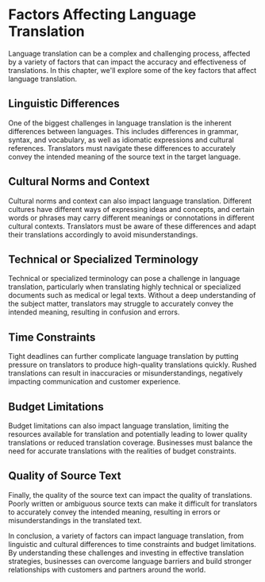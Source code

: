 Factors Affecting Language Translation
=====================================================================================

Language translation can be a complex and challenging process, affected by a variety of factors that can impact the accuracy and effectiveness of translations. In this chapter, we'll explore some of the key factors that affect language translation.

Linguistic Differences
----------------------

One of the biggest challenges in language translation is the inherent differences between languages. This includes differences in grammar, syntax, and vocabulary, as well as idiomatic expressions and cultural references. Translators must navigate these differences to accurately convey the intended meaning of the source text in the target language.

Cultural Norms and Context
--------------------------

Cultural norms and context can also impact language translation. Different cultures have different ways of expressing ideas and concepts, and certain words or phrases may carry different meanings or connotations in different cultural contexts. Translators must be aware of these differences and adapt their translations accordingly to avoid misunderstandings.

Technical or Specialized Terminology
------------------------------------

Technical or specialized terminology can pose a challenge in language translation, particularly when translating highly technical or specialized documents such as medical or legal texts. Without a deep understanding of the subject matter, translators may struggle to accurately convey the intended meaning, resulting in confusion and errors.

Time Constraints
----------------

Tight deadlines can further complicate language translation by putting pressure on translators to produce high-quality translations quickly. Rushed translations can result in inaccuracies or misunderstandings, negatively impacting communication and customer experience.

Budget Limitations
------------------

Budget limitations can also impact language translation, limiting the resources available for translation and potentially leading to lower quality translations or reduced translation coverage. Businesses must balance the need for accurate translations with the realities of budget constraints.

Quality of Source Text
----------------------

Finally, the quality of the source text can impact the quality of translations. Poorly written or ambiguous source texts can make it difficult for translators to accurately convey the intended meaning, resulting in errors or misunderstandings in the translated text.

In conclusion, a variety of factors can impact language translation, from linguistic and cultural differences to time constraints and budget limitations. By understanding these challenges and investing in effective translation strategies, businesses can overcome language barriers and build stronger relationships with customers and partners around the world.
